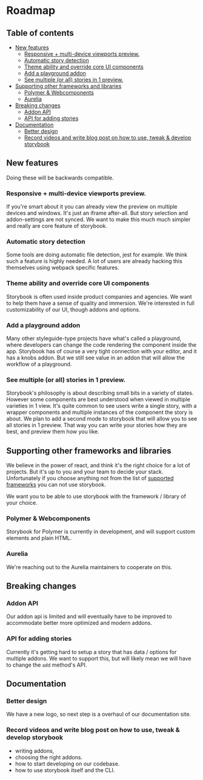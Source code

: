 # Roadmap

## Table of contents

* [New features](#new-features)
  + [Responsive + multi-device viewports preview.](#responsive--multi-device-viewports-preview)
  + [Automatic story detection](#automatic-story-detection)
  + [Theme ability and override core UI components](#theme-ability-and-override-core-ui-components)
  + [Add a playground addon](#add-a-playground-addon)
  + [See multiple (or all) stories in 1 preview.](#see-multiple--or-all--stories-in-1-preview)
* [Supporting other frameworks and libraries](#supporting-other-frameworks-and-libraries)
  + [Polymer & Webcomponents](#polymer---webcomponents)
  + [Aurelia](#aurelia)
* [Breaking changes](#breaking-changes)
  + [Addon API](#addon-api)
  + [API for adding stories](#api-for-adding-stories)
* [Documentation](#documentation)
  + [Better design](#better-design)
  + [Record videos and write blog post on how to use, tweak & develop storybook](#record-videos-and-write-blog-post-on-how-to-use--tweak---develop-storybook)

## New features

Doing these will be backwards compatible.

### Responsive + multi-device viewports preview.

If you're smart about it you can already view the preview on multiple devices and windows. It's just an iframe after-all.
But story selection and addon-settings are not synced.
We want to make this much much simpler and really are core feature of storybook.

### Automatic story detection

Some tools are doing automatic file detection, jest for example.
We think such a feature is highly needed. A lot of users are already hacking this themselves using webpack specific features.

### Theme ability and override core UI components

Storybook is often used inside product companies and agencies. We want to help them have a sense of quality and immersion.
We're interested in full customizability of our UI, though addons and options.

### Add a playground addon

Many other styleguide-type projects have what's called a playground, where developers can change the code rendering the component inside the app.
Storybook has of course a very tight connection with your editor, and it has a knobs addon.
But we still see value in an addon that will allow the workflow of a playground.

### See multiple (or all) stories in 1 preview.

Storybook's philosophy is about describing small bits in a variety of states.
However some components are best understood when viewed in multiple varieties in 1 view.
It's quite common to see users write a single story, with a wrapper components and multiple instances of the component the story is about.
We plan to add a second mode to storybook that will allow you to see all stories in 1 preview.
That way you can write your stories how they are best, and preview them how you like.

## Supporting other frameworks and libraries

We believe in the power of react, and think it's the right choice for a lot of projects.
But it's up to you and your team to decide your stack.
Unfortunately if you choose anything not from the list of [supported frameworks](README.md#supported-frameworks) you can not use storybook.

We want you to be able to use storybook with the framework / library of your choice.

### Polymer & Webcomponents

Storybook for Polymer is currently in development, and will support custom elements and plain HTML.

### Aurelia

We're reaching out to the Aurelia maintainers to cooperate on this.

## Breaking changes

### Addon API

Our addon api is limited and will eventually have to be improved to accommodate better more optimized and modern addons.

### API for adding stories

Currently it's getting hard to setup a story that has data / options for multiple addons.
We want to support this, but will likely mean we will have to change the `add` method's API.

## Documentation

### Better design

We have a new logo, so next step is a overhaul of our documentation site.

### Record videos and write blog post on how to use, tweak & develop storybook

-   writing addons,
-   choosing the right addons.
-   how to start developing on our codebase.
-   how to use storybook itself and the CLI.
